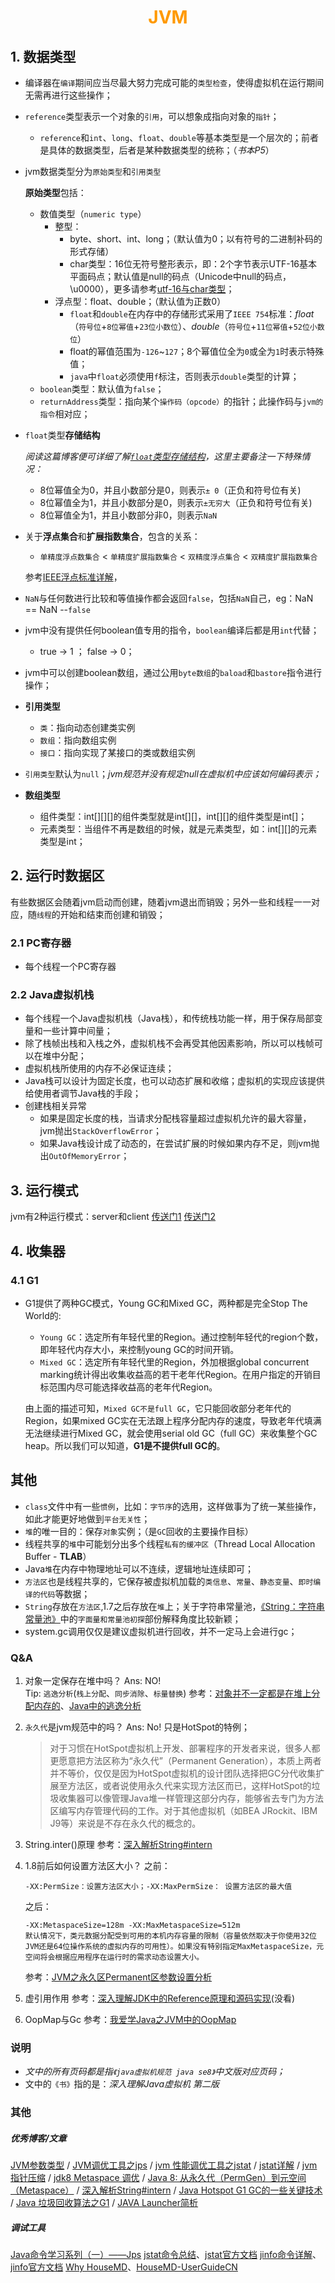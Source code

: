 # <div style="text-align:center;color:#FF9900">JVM</div>
## 1. 数据类型

* 编译器在`编译`期间应当尽最大努力完成可能的`类型检查`，使得虚拟机在运行期间无需再进行这些操作；

* `reference`类型表示一个对象的`引用`，可以想象成指向对象的`指针`；

  * `reference`和`int`、`long`、`float`、`double`等基本类型是一个层次的；前者是具体的数据类型，后者是某种数据类型的统称；（*书本P5*）

* jvm数据类型分为`原始类型`和`引用类型`

  **原始类型**包括：

  - 数值类型（`numeric type`）
    - 整型：
      - byte、short、int、long；（默认值为0；以有符号的二进制补码的形式存储）
      - char类型：16位无符号整形表示，即：2个字节表示UTF-16基本平面码点；默认值是null的码点（Unicode中null的码点，\u0000），更多请参考[utf-16与char类型][]；
    - 浮点型：float、double；（默认值为正数0）
      - `float`和`double`在内存中的存储形式采用了`IEEE 754`标准：*float*（`符号位`+`8位幂值`+`23位小数位`）、*double*（`符号位`+`11位幂值`+`52位小数位`）
      - float的幂值范围为`-126`~`127`；8个幂值位全为`0`或全为`1`时表示特殊值；
      - `java`中`float`必须使用`f`标注，否则表示`double`类型的计算；
  - `boolean`类型：默认值为`false`；
  - `returnAddress`类型：指向某个`操作码（opcode）`的指针；此操作码与`jvm的指令`相对应；

* `float`类型**存储结构**

  *阅读这篇博客便可详细了解[`float`类型存储结构][float-ieee755]，这里主要备注一下特殊情况：*

  * 8位幂值全为0，并且小数部分是0，则表示`± 0`（正负和符号位有关)
  * 8位幂值全为1，并且小数部分是0，则表示`±无穷大`（正负和符号位有关)
  * 8位幂值全为1，并且小数部分非0，则表示`NaN`

* 关于**浮点集合**和**扩展指数集合**，包含的关系：

  * `单精度浮点数集合` < `单精度扩展指数集合` < `双精度浮点集合` < `双精度扩展指数集合`

  参考[IEEE浮点标准详解][]，

* `NaN`与任何数进行比较和等值操作都会返回`false`，包括`NaN`自己，eg：NaN == NaN  --`false`

* jvm中没有提供任何boolean值专用的指令，`boolean`编译后都是用`int`代替；

  * true → 1 ； false → 0；

* jvm中可以创建boolean数组，通过公用`byte数组`的`baload`和`bastore`指令进行操作；

* **引用类型**

  * `类`：指向动态创建类实例
  * `数组`：指向数组实例
  * `接口`：指向实现了某接口的类或数组实例

* `引用类型`默认为`null`；*jvm规范并没有规定null在虚拟机中应该如何编码表示；*

* **数组类型**

  * 组件类型：int\[\]\[\][]的组件类型就是int\[\]\[\]，int\[\]\[\]的组件类型是int\[\]；
  * 元素类型：当组件不再是数组的时候，就是元素类型，如：int\[\]\[\]的元素类型是int；





## 2. 运行时数据区

有些数据区会随着jvm启动而创建，随着jvm退出而销毁；另外一些和线程一一对应，随`线程`的开始和结束而创建和销毁；

### 2.1 PC寄存器

* 每个线程一个PC寄存器

### 2.2 Java虚拟机栈

* 每个线程一个Java虚拟机栈（Java栈），和传统栈功能一样，用于保存局部变量和一些计算中间量；
* 除了栈帧出栈和入栈之外，虚拟机栈不会再受其他因素影响，所以可以栈帧可以在堆中分配；
* 虚拟机栈所使用的内存不必保证连续；
* Java栈可以设计为固定长度，也可以动态扩展和收缩；虚拟机的实现应该提供给使用者调节Java栈的手段；
* 创建栈相关异常
  * 如果是固定长度的栈，当请求分配栈容量超过虚拟机允许的最大容量，jvm抛出`StackOverflowError`；
  * 如果Java栈设计成了动态的，在尝试扩展的时候如果内存不足，则jvm抛出`OutOfMemoryError`；



## 3. 运行模式

jvm有2种运行模式：server和client  [传送门1](https://blog.csdn.net/zhuyijian135757/article/details/38391785) [传送门2](https://blog.csdn.net/a158123/article/details/77417042)


## 4. 收集器
### 4.1 G1
* G1提供了两种GC模式，Young GC和Mixed GC，两种都是完全Stop The World的:
  * `Young GC`：选定所有年轻代里的Region。通过控制年轻代的region个数，即年轻代内存大小，来控制young GC的时间开销。
  * `Mixed GC`：选定所有年轻代里的Region，外加根据global concurrent marking统计得出收集收益高的若干老年代Region。在用户指定的开销目标范围内尽可能选择收益高的老年代Region。

  由上面的描述可知，`Mixed GC不是full GC`，它只能回收部分老年代的Region，如果mixed GC实在无法跟上程序分配内存的速度，导致老年代填满无法继续进行Mixed GC，就会使用serial old GC（full GC）来收集整个GC heap。所以我们可以知道，**G1是不提供full GC的**。



## 其他

* `class`文件中有一些`惯例`，比如：`字节序`的选用，这样做事为了统一某些操作，如此才能更好地做到`平台无关性`；
* `堆`的唯一目的：保存`对象`实例；（是`GC`回收的主要操作目标）
* 线程共享的`堆`中可能划分出多个线程`私有的缓冲区`（Thread Local Allocation Buffer - **TLAB**）
* Java`堆`在内存中物理地址可以不连续，逻辑地址连续即可；
* `方法区`也是线程共享的，它保存被虚拟机加载的`类信息`、`常量`、`静态变量`、`即时编译的代码`等数据；
* `String`存放在`方法区`,1.7之后存放在`堆`上；关于字符串常量池，[《String：字符串常量池》][]中的`字面量和常量池初探`部份解释角度比较新颖；
* system.gc调用仅仅是建议虚拟机进行回收，并不一定马上会进行gc；



### Q&A
1. 对象一定保存在堆中吗？
Ans: NO!  
Tip: `逃逸分析`(`栈上分配`、`同步消除`、`标量替换`)
参考：[对象并不一定都是在堆上分配内存的][]、[Java中的逃逸分析][]
2. `永久代`是jvm规范中的吗？
   Ans: No! 只是HotSpot的特例；
   > 对于习惯在HotSpot虚拟机上开发、部署程序的开发者来说，很多人都更愿意把方法区称为“永久代”（Permanent Generation），本质上两者并不等价，仅仅是因为HotSpot虚拟机的设计团队选择把GC分代收集扩展至方法区，或者说使用永久代来实现方法区而已，这样HotSpot的垃圾收集器可以像管理Java堆一样管理这部分内存，能够省去专门为方法区编写内存管理代码的工作。对于其他虚拟机（如BEA JRockit、IBM J9等）来说是不存在永久代的概念的。

3. String.inter()原理
   参考：[深入解析String#intern][]

4. 1.8前后如何设置方法区大小？
   之前：
   ```
   -XX:PermSize：设置方法区大小；-XX:MaxPermSize： 设置方法区的最大值
   ```
   之后：
   ```
   -XX:MetaspaceSize=128m -XX:MaxMetaspaceSize=512m
   默认情况下，类元数据分配受到可用的本机内存容量的限制（容量依然取决于你使用32位JVM还是64位操作系统的虚拟内存的可用性）。如果没有特别指定MaxMetaspaceSize，元空间将会根据应用程序在运行时的需求动态设置大小。
   ```
   参考：[JVM之永久区Permanent区参数设置分析][]

5. 虚引用作用
   参考：[深入理解JDK中的Reference原理和源码实现][](没看)

6. OopMap与Gc
   参考：[我爱学Java之JVM中的OopMap][]



### 说明
*  *文中的所有页码都是指`《java虚拟机规范 java se8》`中文版对应页码；*
* 文中的`《书》`指的是：*<span id="jvm_zhouzhiming_book">深入理解Java虚拟机 第二版</span>*

### 其他
##### 优秀博客/文章
[JVM参数类型][] / [JVM调优工具之jps][] / [jvm 性能调优工具之jstat][] / [jstat详解][] / [jvm指针压缩][] / [jdk8 Metaspace 调优][] / [Java 8: 从永久代（PermGen）到元空间（Metaspace）][] / [深入解析String#intern][] / [Java Hotspot G1 GC的一些关键技术][] / [Java 垃圾回收算法之G1][]  / [JAVA Launcher简析][]

##### 调试工具
[Java命令学习系列（一）——Jps][]
[jstat命令总结][]、[jstat官方文档][]
[jinfo命令详解][]、[jinfo官方文档][]
[Why HouseMD][]、[HouseMD-UserGuideCN][]


[Java 8: 从永久代（PermGen）到元空间（Metaspace）]:https://blog.csdn.net/zhushuai1221/article/details/52122880/
[jdk8 Metaspace 调优]:https://blog.csdn.net/bolg_hero/article/details/78189621
[深入解析String#intern]:https://tech.meituan.com/2014/03/06/in-depth-understanding-string-intern.html
[jvm指针压缩]: https://blog.csdn.net/weixin_34279061/article/details/88014879
[jstat详解]: https://www.cnblogs.com/lizhonghua34/p/7307139.html
[jvm 性能调优工具之jstat]: https://www.jianshu.com/p/213710fb9e40
[JVM调优工具之jps]:https://www.jianshu.com/p/d39b2e208e72
[JVM参数类型]:https://www.jianshu.com/p/d21e152cdd04
[对象并不一定都是在堆上分配内存的]:https://blog.csdn.net/w372426096/article/details/80333657
[float-ieee755]:https://blog.csdn.net/k346k346/article/details/50487127
[utf-16与char类型]:https://cloud.tencent.com/developer/article/1356804
[《String：字符串常量池》]:https://segmentfault.com/a/1190000009888357
[Java中的逃逸分析]:https://blog.csdn.net/w372426096/article/details/80938788
[IEEE浮点标准详解]:https://blog.csdn.net/sinat_33248998/article/details/51828844
[JVM之永久区Permanent区参数设置分析]:https://blog.csdn.net/blueheart20/article/details/52103020
[深入理解JDK中的Reference原理和源码实现]:https://www.throwable.club/2019/02/16/java-reference/#Finalizer守护线程
[我爱学Java之JVM中的OopMap]:https://blog.csdn.net/woaigaolaoshi/article/details/51439227
[Java命令学习系列（一）——Jps]:https://www.hollischuang.com/archives/105
[Java Hotspot G1 GC的一些关键技术]:https://tech.meituan.com/2016/09/23/g1.html
[jstat命令总结]:https://www.jianshu.com/p/845924a1b8f2
[jstat官方文档]:https://docs.oracle.com/javase/7/docs/technotes/tools/share/jstat.html
[jinfo命令详解]:https://www.jianshu.com/p/c321d0808a1b
[jinfo官方文档]:https://docs.oracle.com/javase/7/docs/technotes/tools/share/jinfo.html
[Java 垃圾回收算法之G1]:https://juejin.im/post/5d346aedf265da1bbc701332
[Why HouseMD]:https://my.oschina.net/zhongl/blog/62291
[HouseMD-UserGuideCN]:https://github.com/CSUG/HouseMD/wiki/UserGuideCN
[JAVA Launcher简析]:https://www.javatt.com/p/5272
